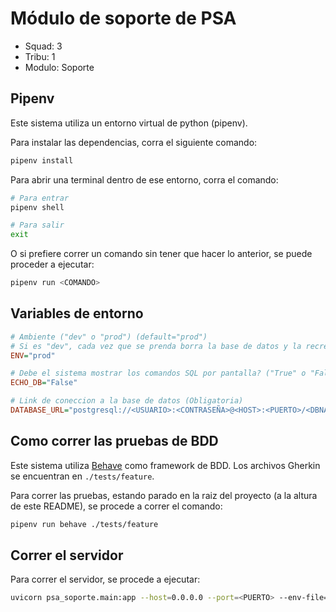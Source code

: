 # Módulo de soporte de PSA

- Squad: 3
- Tribu: 1
- Modulo: Soporte

## Pipenv

Este sistema utiliza un entorno virtual de python (pipenv).

Para instalar las dependencias, corra el siguiente comando:
```bash
pipenv install
```

Para abrir una terminal dentro de ese entorno, corra el comando:
```bash
# Para entrar
pipenv shell

# Para salir
exit
```

O si prefiere correr un comando sin tener que hacer lo anterior, se puede proceder a ejecutar:
```bash
pipenv run <COMANDO>
```

## Variables de entorno

```ini
# Ambiente ("dev" o "prod") (default="prod")
# Si es "dev", cada vez que se prenda borra la base de datos y la recrea
ENV="prod"

# Debe el sistema mostrar los comandos SQL por pantalla? ("True" o "False") (default=False)
ECHO_DB="False"

# Link de coneccion a la base de datos (Obligatoria)
DATABASE_URL="postgresql://<USUARIO>:<CONTRASEÑA>@<HOST>:<PUERTO>/<DBNAME>"
```

## Como correr las pruebas de BDD

Este sistema utiliza [Behave](https://github.com/behave/behave) como framework de BDD.
Los archivos Gherkin se encuentran en `./tests/feature`.

Para correr las pruebas, estando parado en la raiz del proyecto (a la altura de este README), se procede a correr el comando:
```bash
pipenv run behave ./tests/feature
```

## Correr el servidor

Para correr el servidor, se procede a ejecutar:
```bash
uvicorn psa_soporte.main:app --host=0.0.0.0 --port=<PUERTO> --env-file=".env"
```